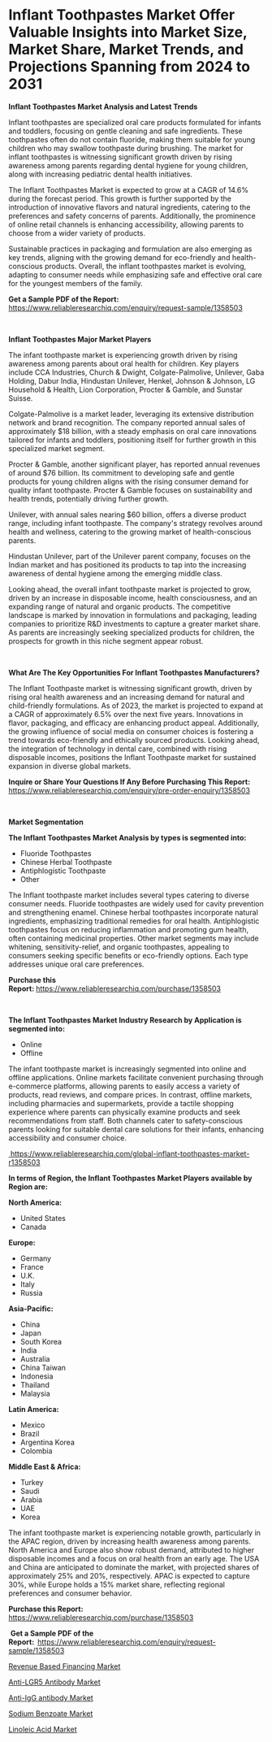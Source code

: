 <p><h1>Inflant Toothpastes Market Offer Valuable Insights into Market Size, Market Share, Market Trends, and Projections Spanning from 2024 to 2031</h1></p><p><strong>Inflant Toothpastes Market Analysis and Latest Trends</strong></p>
<p><p>Inflant toothpastes are specialized oral care products formulated for infants and toddlers, focusing on gentle cleaning and safe ingredients. These toothpastes often do not contain fluoride, making them suitable for young children who may swallow toothpaste during brushing. The market for inflant toothpastes is witnessing significant growth driven by rising awareness among parents regarding dental hygiene for young children, along with increasing pediatric dental health initiatives.</p><p>The Inflant Toothpastes Market is expected to grow at a CAGR of 14.6% during the forecast period. This growth is further supported by the introduction of innovative flavors and natural ingredients, catering to the preferences and safety concerns of parents. Additionally, the prominence of online retail channels is enhancing accessibility, allowing parents to choose from a wider variety of products. </p><p>Sustainable practices in packaging and formulation are also emerging as key trends, aligning with the growing demand for eco-friendly and health-conscious products. Overall, the inflant toothpastes market is evolving, adapting to consumer needs while emphasizing safe and effective oral care for the youngest members of the family.</p></p>
<p><strong>Get a Sample PDF of the Report:&nbsp;</strong> <a href="https://www.reliableresearchiq.com/enquiry/request-sample/1358503?utm_campaign=1137&utm_medium=2&utm_source=Github&utm_content=ia&utm_term=05122024&utm_id=inflant-toothpastes">https://www.reliableresearchiq.com/enquiry/request-sample/1358503</a></p>
<p>&nbsp;</p>
<p><strong>Inflant Toothpastes Major Market Players</strong></p>
<p><p>The infant toothpaste market is experiencing growth driven by rising awareness among parents about oral health for children. Key players include CCA Industries, Church & Dwight, Colgate-Palmolive, Unilever, Gaba Holding, Dabur India, Hindustan Unilever, Henkel, Johnson & Johnson, LG Household & Health, Lion Corporation, Procter & Gamble, and Sunstar Suisse.</p><p>Colgate-Palmolive is a market leader, leveraging its extensive distribution network and brand recognition. The company reported annual sales of approximately $18 billion, with a steady emphasis on oral care innovations tailored for infants and toddlers, positioning itself for further growth in this specialized market segment.</p><p>Procter & Gamble, another significant player, has reported annual revenues of around $76 billion. Its commitment to developing safe and gentle products for young children aligns with the rising consumer demand for quality infant toothpaste. Procter & Gamble focuses on sustainability and health trends, potentially driving further growth.</p><p>Unilever, with annual sales nearing $60 billion, offers a diverse product range, including infant toothpaste. The company's strategy revolves around health and wellness, catering to the growing market of health-conscious parents.</p><p>Hindustan Unilever, part of the Unilever parent company, focuses on the Indian market and has positioned its products to tap into the increasing awareness of dental hygiene among the emerging middle class. </p><p>Looking ahead, the overall infant toothpaste market is projected to grow, driven by an increase in disposable income, health consciousness, and an expanding range of natural and organic products. The competitive landscape is marked by innovation in formulations and packaging, leading companies to prioritize R&D investments to capture a greater market share. As parents are increasingly seeking specialized products for children, the prospects for growth in this niche segment appear robust.</p></p>
<p>&nbsp;</p>
<p><strong>What Are The Key Opportunities For Inflant Toothpastes Manufacturers?</strong></p>
<p><p>The Inflant Toothpaste market is witnessing significant growth, driven by rising oral health awareness and an increasing demand for natural and child-friendly formulations. As of 2023, the market is projected to expand at a CAGR of approximately 6.5% over the next five years. Innovations in flavor, packaging, and efficacy are enhancing product appeal. Additionally, the growing influence of social media on consumer choices is fostering a trend towards eco-friendly and ethically sourced products. Looking ahead, the integration of technology in dental care, combined with rising disposable incomes, positions the Inflant Toothpaste market for sustained expansion in diverse global markets.</p></p>
<p><strong>Inquire or Share Your Questions If Any Before Purchasing This Report:</strong> <a href="https://www.reliableresearchiq.com/enquiry/pre-order-enquiry/1358503?utm_campaign=1137&utm_medium=2&utm_source=Github&utm_content=ia&utm_term=05122024&utm_id=inflant-toothpastes">https://www.reliableresearchiq.com/enquiry/pre-order-enquiry/1358503</a></p>
<p>&nbsp;</p>
<p><strong>Market Segmentation</strong></p>
<p><strong>The Inflant Toothpastes Market Analysis by types is segmented into:</strong></p>
<p><ul><li>Fluoride Toothpastes</li><li>Chinese Herbal Toothpaste</li><li>Antiphlogistic Toothpaste</li><li>Other</li></ul></p>
<p><p>The Inflant toothpaste market includes several types catering to diverse consumer needs. Fluoride toothpastes are widely used for cavity prevention and strengthening enamel. Chinese herbal toothpastes incorporate natural ingredients, emphasizing traditional remedies for oral health. Antiphlogistic toothpastes focus on reducing inflammation and promoting gum health, often containing medicinal properties. Other market segments may include whitening, sensitivity-relief, and organic toothpastes, appealing to consumers seeking specific benefits or eco-friendly options. Each type addresses unique oral care preferences.</p></p>
<p><strong>Purchase this Report:&nbsp;</strong><a href="https://www.reliableresearchiq.com/purchase/1358503?utm_campaign=1137&utm_medium=2&utm_source=Github&utm_content=ia&utm_term=05122024&utm_id=inflant-toothpastes">https://www.reliableresearchiq.com/purchase/1358503</a></p>
<p>&nbsp;</p>
<p><strong>The Inflant Toothpastes Market Industry Research by Application is segmented into:</strong></p>
<p><ul><li>Online</li><li>Offline</li></ul></p>
<p><p>The infant toothpaste market is increasingly segmented into online and offline applications. Online markets facilitate convenient purchasing through e-commerce platforms, allowing parents to easily access a variety of products, read reviews, and compare prices. In contrast, offline markets, including pharmacies and supermarkets, provide a tactile shopping experience where parents can physically examine products and seek recommendations from staff. Both channels cater to safety-conscious parents looking for suitable dental care solutions for their infants, enhancing accessibility and consumer choice.</p></p>
<p><a href="https://www.reliableresearchiq.com/global-inflant-toothpastes-market-r1358503?utm_campaign=1137&utm_medium=2&utm_source=Github&utm_content=ia&utm_term=05122024&utm_id=inflant-toothpastes">&nbsp;https://www.reliableresearchiq.com/global-inflant-toothpastes-market-r1358503</a></p>
<p><strong>In terms of Region, the Inflant Toothpastes Market Players available by Region are:</strong></p>
<p>
    <p> <strong> North America: </strong>
        <ul>
            <li>United States</li>
            <li>Canada</li>
        </ul>
        </p> 
    <p> <strong> Europe: </strong>
        <ul>
            <li>Germany</li>
            <li>France</li>
            <li>U.K.</li>
            <li>Italy</li>
            <li>Russia</li>
        </ul>
        </p> 
    <p> <strong> Asia-Pacific: </strong>
        <ul>
            <li>China</li>
            <li>Japan</li>
            <li>South Korea</li>
            <li>India</li>
            <li>Australia</li>
            <li>China Taiwan</li>
            <li>Indonesia</li>
            <li>Thailand</li>
            <li>Malaysia</li>
        </ul>
        </p> 
    <p> <strong> Latin America: </strong>
        <ul>
            <li>Mexico</li>
            <li>Brazil</li>
            <li>Argentina Korea</li>
            <li>Colombia</li>
        </ul>
        </p> 
    <p> <strong> Middle East & Africa: </strong>
        <ul>
            <li>Turkey</li>
            <li>Saudi</li>
            <li>Arabia</li>
            <li>UAE</li>
            <li>Korea</li>
        </ul>
    </p>
    </p>
<p><p>The infant toothpaste market is experiencing notable growth, particularly in the APAC region, driven by increasing health awareness among parents. North America and Europe also show robust demand, attributed to higher disposable incomes and a focus on oral health from an early age. The USA and China are anticipated to dominate the market, with projected shares of approximately 25% and 20%, respectively. APAC is expected to capture 30%, while Europe holds a 15% market share, reflecting regional preferences and consumer behavior.</p></p>
<p><strong>Purchase this Report: </strong><a href="https://www.reliableresearchiq.com/purchase/1358503?utm_campaign=1137&utm_medium=2&utm_source=Github&utm_content=ia&utm_term=05122024&utm_id=inflant-toothpastes">https://www.reliableresearchiq.com/purchase/1358503</a></p>
<p>&nbsp;<strong>Get a Sample PDF of the Report:&nbsp;&nbsp;</strong><a href="https://www.reliableresearchiq.com/enquiry/request-sample/1358503?utm_campaign=1137&utm_medium=2&utm_source=Github&utm_content=ia&utm_term=05122024&utm_id=inflant-toothpastes">https://www.reliableresearchiq.com/enquiry/request-sample/1358503</a></p>
<p><strong></strong></p>
<p><p><a href="https://www.linkedin.com/pulse/revenue-based-financing-market-study-report-includinginformation-ywake?utm_campaign=1137&utm_medium=2&utm_source=Github&utm_content=ia&utm_term=05122024&utm_id=inflant-toothpastes">Revenue Based Financing Market</a></p><p><a href="https://issuu.com/reportprime-2/docs/anti-lgr5-antibody-market-size-2030.pptx?utm_campaign=1137&utm_medium=2&utm_source=Github&utm_content=ia&utm_term=05122024&utm_id=inflant-toothpastes">Anti-LGR5 Antibody Market</a></p><p><a href="https://issuu.com/reportprime-2/docs/anti-igg-antibody-market-size-2030.pptx?utm_campaign=1137&utm_medium=2&utm_source=Github&utm_content=ia&utm_term=05122024&utm_id=inflant-toothpastes">Anti-IgG antibody Market</a></p><p><a href="https://www.linkedin.com/pulse/future-outlook-sodium-benzoate-market-size-estimated-7rmwe?utm_campaign=1137&utm_medium=2&utm_source=Github&utm_content=ia&utm_term=05122024&utm_id=inflant-toothpastes">Sodium Benzoate Market</a></p><p><a href="https://www.linkedin.com/pulse/linoleic-acid-market-growth-outlook-from-2024-2031-projecting-d80xe?utm_campaign=1137&utm_medium=2&utm_source=Github&utm_content=ia&utm_term=05122024&utm_id=inflant-toothpastes">Linoleic Acid Market</a></p></p>